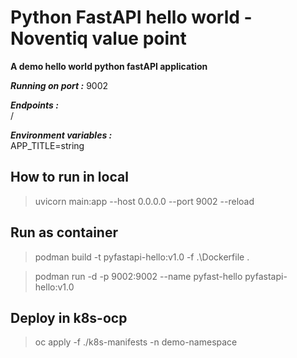 # Python FastAPI hello world - Noventiq value point

__A demo hello world python fastAPI application__

___Running on port :___ 9002

___Endpoints :___   
    /

___Environment variables :___   
APP_TITLE=string


## How to run in local

> uvicorn main:app --host 0.0.0.0 --port 9002 --reload

## Run as container

> podman build -t pyfastapi-hello:v1.0 -f .\Dockerfile .

> podman run -d -p 9002:9002 --name pyfast-hello pyfastapi-hello:v1.0

## Deploy in k8s-ocp

> oc apply -f ./k8s-manifests -n demo-namespace